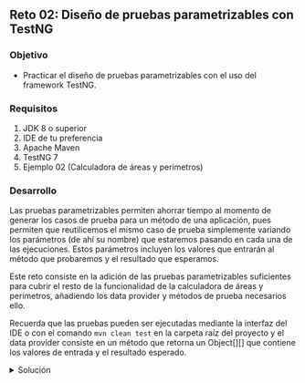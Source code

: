 ## Reto 02: Diseño de pruebas parametrizables con TestNG
### Objetivo
- Practicar el diseño de pruebas parametrizables con el uso del framework TestNG.

### Requisitos
1. JDK 8 o superior
2. IDE de tu preferencia
3. Apache Maven
4. TestNG 7
5. Ejemplo 02 (Calculadora de áreas y perímetros)

### Desarrollo
Las pruebas parametrizables permiten ahorrar tiempo al momento de generar los casos de prueba para un método de una aplicación, pues permiten que reutilicemos el mismo caso de prueba simplemente variando los parámetros (de ahí su nombre) que estaremos pasando en cada una de las ejecuciones. Estos parámetros incluyen los valores que entrarán al método que probaremos y el resultado que esperamos.

Este reto consiste en la adición de las pruebas parametrizables suficientes para cubrir el resto de la funcionalidad de la calculadora de áreas y perímetros, añadiendo los data provider y métodos de prueba necesarios ello.

Recuerda que las pruebas pueden ser ejecutadas mediante la interfaz del IDE o con el comando `mvn clean test` en la carpeta raíz del proyecto y el data provider consiste en un método que retorna un Object[][] que contiene los valores de entrada y el resultado esperado.

<details>
	<summary>Solución</summary>
    1. Continuaremos con la adición de pruebas para la clase CalculadoraPerimetro, como ya existe el método para probar la función del rectángulo, continuaremos ahora con el cuadrado y el data provider necesario:
```java
@DataProvider(name = "perimetroCuadrado")
    public Object[][] valoresCuadrado(){
        return new Object[][]{
                {4.0, 16.0},
                {5.0, 20.0},
                {1.0, 4.0},
                {8.0, 32.0},
                {2.0, 8.0}
        };
    }

    @Test(dataProvider = "perimetroCuadrado")
    public void testCuadrado(Double lado, Double resultadoEsperado){
        Double real = calc.cuadrado(lado);
        assertEquals(real, resultadoEsperado);
    }
```

    2. Después, probaremos la función del perímetro de un triángulo:
```java
@DataProvider(name = "perimetroTriangulo")
    public Object[][] valoresTriangulo(){
        return new Object[][]{
                {4.0, 4.0, 4.0, 12.0},
                {5.0, 3.0, 4.0, 12.0},
                {2.0, 4.0, 5.5, 11.5},
                {10.0, 8.0, 8.0, 26.0},
                {9.0, 9.0, 11.0, 29.0}
        };
    }

    @Test(dataProvider = "perimetroTriangulo")
    public void testTriangulo(Double lado1, Double lado2, Double lado3, Double resultadoEsperado){
        Double real = calc.triangulo(lado1, lado2, lado3);
        assertEquals(real, resultadoEsperado);
    }
```

    3. Por último para el perímetro, probaremos el círculo:
```java
@DataProvider(name = "perimetroCirculo")
    public Object[][] valoresCirculo(){
        return new Object[][]{
                {3.0, 3.0 * Math.PI},
                {5.0, 5.0 * Math.PI},
                {10.0, 10.0 * Math.PI},
                {15.0, 15.0 * Math.PI},
                {1.0, 1.0 * Math.PI}
        };
    }

    @Test(dataProvider = "perimetroCirculo")
    public void testCirculo(Double radio, Double resultadoEsperado){
        Double real = calc.circulo(radio);
        assertEquals(real, resultadoEsperado);
    }
```
</details>
